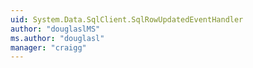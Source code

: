 ```yaml
---
uid: System.Data.SqlClient.SqlRowUpdatedEventHandler
author: "douglaslMS"
ms.author: "douglasl"
manager: "craigg"
---
```

